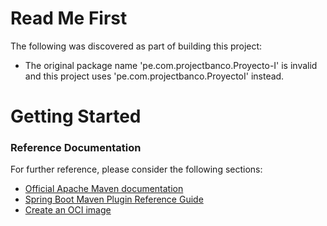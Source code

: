 # Read Me First
The following was discovered as part of building this project:

* The original package name 'pe.com.projectbanco.Proyecto-I' is invalid and this project uses 'pe.com.projectbanco.ProyectoI' instead.

# Getting Started

### Reference Documentation
For further reference, please consider the following sections:

* [Official Apache Maven documentation](https://maven.apache.org/guides/index.html)
* [Spring Boot Maven Plugin Reference Guide](https://docs.spring.io/spring-boot/docs/2.7.3/maven-plugin/reference/html/)
* [Create an OCI image](https://docs.spring.io/spring-boot/docs/2.7.3/maven-plugin/reference/html/#build-image)

